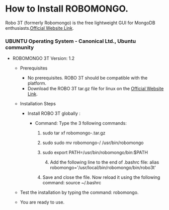 # How to Install ROBOMONGO.
Robo 3T (formerly Robomongo) is the free lightweight GUI for MongoDB enthusiasts.[Official Website Link](https://robomongo.org/).

### UBUNTU Operating System - Canonical Ltd., Ubuntu community

- ROBOMONGO 3T Version: 1.2
    - Prerequisites
      - No prerequisites. ROBO 3T should be compatible with the platform.
      - Download the ROBO 3T tar.gz file for linux on the [Official Website Link](https://robomongo.org/).

    - Installation Steps
    
		- Install ROBO 3T globally : 

			- Command: Type the 3 following commands:
				
				1) sudo tar xf robomongo-<version specific details>.tar.gz
				
				2) sudo sudo mv robomongo-<version specific details>/ /usr/bin/robomongo
			
				3) sudo export PATH=/usr/bin/robomongo/bin:$PATH
        
        			4) Add the following line to the end of .bashrc file: alias robomongo='/usr/local/bin/robomongo/bin/robo3t'  
				
				5) Save and close the file. Now reload it using the following command: source ~/.bashrc
				
      
     - Test the installation by typing the command: robomongo.
    
    - You are ready to use.

